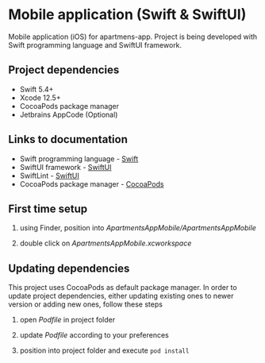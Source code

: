 # Mobile application (Swift & SwiftUI)

Mobile application (iOS) for apartmens-app. Project is being developed with Swift programming language and SwiftUI framework.

## Project dependencies

- Swift 5.4+
- Xcode 12.5+
- CocoaPods package manager
- Jetbrains AppCode (Optional)

## Links to documentation

- Swift programming language - [Swift](https://swift.org/documentation/)
- SwiftUI framework - [SwiftUI](https://developer.apple.com/documentation/swiftui)
- SwiftLint - [SwiftUI](https://realm.github.io/SwiftLint/)
- CocoaPods package manager - [CocoaPods](https://cocoapods.org)

## First time setup

1. using Finder, position into *ApartmentsAppMobile/ApartmentsAppMobile*

2. double click on *ApartmentsAppMobile.xcworkspace*

## Updating dependencies

This project uses CocoaPods as default package manager. In order to update project dependencies, either updating existing ones to newer version or adding new ones, follow these steps

1. open _Podfile_ in project folder

2. update _Podfile_ according to your preferences

3. position into project folder and execute ```pod install```
